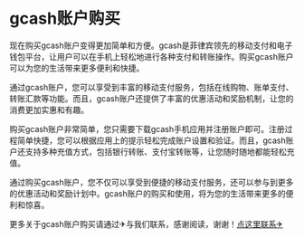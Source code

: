 # gcash账户购买

现在购买gcash账户变得更加简单和方便。gcash是菲律宾领先的移动支付和电子钱包平台，让用户可以在手机上轻松地进行各种支付和转账操作。购买gcash账户可以为您的生活带来更多便利和快捷。

通过gcash账户，您可以享受到丰富的移动支付服务，包括在线购物、账单支付、转账汇款等功能。而且，gcash账户还提供了丰富的优惠活动和奖励机制，让您的消费更加实惠和有趣。

购买gcash账户非常简单，您只需要下载gcash手机应用并注册账户即可。注册过程简单快捷，您可以根据应用上的提示轻松完成账户设置和验证。而且，gcash账户还支持多种充值方式，包括银行转账、支付宝转账等，让您随时随地都能轻松充值。

通过购买gcash账户，您不仅可以享受到便捷的移动支付服务，还可以参与到更多的优惠活动和奖励计划中。gcash账户的购买和使用，将为您的生活带来更多的便利和惊喜。

更多关于gcash账户购买请通过✈与我们联系，感谢阅读，谢谢！[点这里联系✈](https://c.k02.cc)